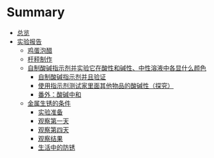 # Summary

- [总览](./index.md)
- [实验报告]()
    - [鸡蛋泡醋](./ex1/index.md)
    - [杆秤制作](./ex2/index.md)
    - [自制酸碱指示剂并实验它在酸性和碱性、中性溶液中各显什么颜色](./ex3/index.md)
        - [自制酸碱指示剂并且验证](./ex3/main.md)
        - [使用指示剂测试家里面其他物品的酸碱性（探究）](./ex3/extend1.md)
        - [番外：酸碱中和](./ex3/extend2.md)
    - [金属生锈的条件](./ex4/index.md)
        - [实验准备](./ex4/prepare.md)
        - [观察第一天](./ex4/day1.md)
        - [观察第四天](./ex4/day4.md)
        - [观察结果](./ex4/final.md)
        - [生活中的防锈](./ex4/extend.md)

<style>
img {
    zoom: 60%;
}
</style>